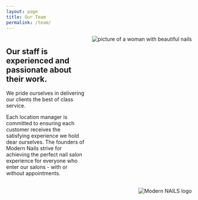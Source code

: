 ```yaml
---
layout: page
title: Our Team
permalink: /team/
---
```


<div style="display: flex;">
  <div style="flex: 1;">
    <h2>Our staff is experienced and passionate about their work.</h2>
    <p>We pride ourselves in delivering our clients the best of class service.</p>
    <p>Each location manager is committed to ensuring each customer receives the satisfying experience we hold dear ourselves. The founders of Modern Nails strive for achieving the perfect nail salon experience for everyone who enter our salons - with or without appointments.</p>
  </div>
  <div style="margin-left: 20px;">
    <img src="{{site.baseurl}}/assets/img/frontpage/img3.png" alt="picture of a woman with beautiful nails">
  </div>
</div>
<br>
<div style="margin-left: 20px; text-align: right;">
    <img src="{{site.baseurl}}/assets/img/frontpage/logoLine.png" alt="Modern NAILS logo">
</div>
